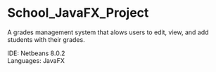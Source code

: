 # School_JavaFX_Project
A grades management system that alows users to edit, view, and add students with their grades.<br>

IDE: Netbeans 8.0.2<br>
Languages: JavaFX<br>
